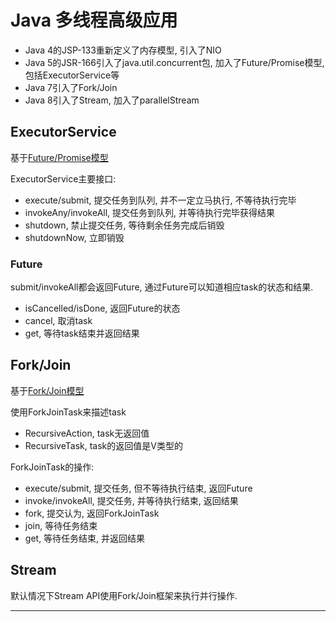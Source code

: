 # Java 多线程高级应用

- Java 4的JSP-133重新定义了内存模型, 引入了NIO
- Java 5的JSR-166引入了java.util.concurrent包, 加入了Future/Promise模型, 包括ExecutorService等
- Java 7引入了Fork/Join
- Java 8引入了Stream, 加入了parallelStream

## ExecutorService

基于[Future/Promise模型][Future与promise]

ExecutorService主要接口:

- execute/submit, 提交任务到队列, 并不一定立马执行, 不等待执行完毕
- invokeAny/invokeAll, 提交任务到队列, 并等待执行完毕获得结果
- shutdown, 禁止提交任务, 等待剩余任务完成后销毁
- shutdownNow, 立即销毁

### Future

submit/invokeAll都会返回Future, 通过Future可以知道相应task的状态和结果.

- isCancelled/isDone, 返回Future的状态
- cancel, 取消task
- get, 等待task结束并返回结果

## Fork/Join

基于[Fork/Join模型][Fork–join model]

使用ForkJoinTask来描述task

- RecursiveAction, task无返回值
- RecursiveTask<V>, task的返回值是V类型的

ForkJoinTask的操作:

- execute/submit, 提交任务, 但不等待执行结束, 返回Future
- invoke/invokeAll, 提交任务, 并等待执行结束, 返回结果
- fork, 提交认为, 返回ForkJoinTask
- join, 等待任务结束
- get, 等待任务结束, 并返回结果

## Stream

默认情况下Stream API使用Fork/Join框架来执行并行操作.

---

[java.util.concurrent]: https://www.baeldung.com/java-util-concurrent
[A Guide to the Java ExecutorService]: https://www.baeldung.com/java-executor-service-tutorial
[Future与promise]: https://zh.wikipedia.org/zh-hans/Future%E4%B8%8Epromise
[Guide to the Fork/Join Framework in Java]: https://www.baeldung.com/java-fork-join
[Fork–join model]: https://en.wikipedia.org/wiki/Fork%E2%80%93join_model